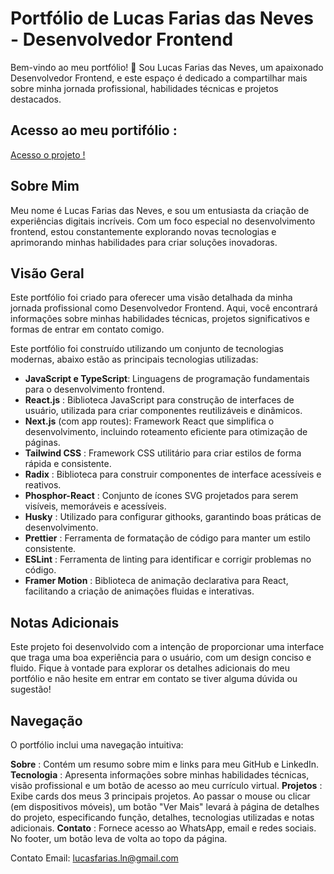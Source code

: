 
# Portfólio de Lucas Farias das Neves - Desenvolvedor Frontend
Bem-vindo ao meu portfólio! 👋 Sou Lucas Farias das Neves, um apaixonado Desenvolvedor Frontend, e este espaço é dedicado a compartilhar mais sobre minha jornada profissional, habilidades técnicas e projetos destacados.

## Acesso ao meu portifólio :
[Acesso o projeto !](https://portifolio-lucas-01.vercel.app/)

## Sobre Mim
Meu nome é Lucas Farias das Neves, e sou um entusiasta da criação de experiências digitais incríveis. Com um foco especial no desenvolvimento frontend, estou constantemente explorando novas tecnologias e aprimorando minhas habilidades para criar soluções inovadoras.

## Visão Geral
Este portfólio foi criado para oferecer uma visão detalhada da minha jornada profissional como Desenvolvedor Frontend. Aqui, você encontrará informações sobre minhas habilidades técnicas, projetos significativos e formas de entrar em contato comigo.

Este portfólio foi construído utilizando um conjunto de tecnologias modernas, abaixo estão as principais tecnologias utilizadas:

- **JavaScript e TypeScript**: Linguagens de programação fundamentais para o desenvolvimento frontend.
- **React.js** : Biblioteca JavaScript para construção de interfaces de usuário, utilizada para criar componentes reutilizáveis e dinâmicos.
- **Next.js** (com app routes): Framework React que simplifica o desenvolvimento, incluindo roteamento eficiente para otimização de páginas.
- **Tailwind CSS** : Framework CSS utilitário para criar estilos de forma rápida e consistente.
- **Radix** : Biblioteca para construir componentes de interface acessíveis e reativos.
- **Phosphor-React** : Conjunto de ícones SVG projetados para serem visíveis, memoráveis e acessíveis.
- **Husky** : Utilizado para configurar githooks, garantindo boas práticas de desenvolvimento.
- **Prettier** : Ferramenta de formatação de código para manter um estilo consistente.
- **ESLint** : Ferramenta de linting para identificar e corrigir problemas no código.
- **Framer Motion** : Biblioteca de animação declarativa para React, facilitando a criação de animações fluidas e interativas.

## Notas Adicionais

Este projeto foi desenvolvido com a intenção de proporcionar uma interface que traga uma boa experiência para o usuário, com um design conciso e fluido. Fique à vontade para explorar os detalhes adicionais do meu portfólio e não hesite em entrar em contato se tiver alguma dúvida ou sugestão!

## Navegação

O portfólio inclui uma navegação intuitiva:

**Sobre** : Contém um resumo sobre mim e links para meu GitHub e LinkedIn.
**Tecnologia** : Apresenta informações sobre minhas habilidades técnicas, visão profissional e um botão de acesso ao meu currículo virtual.
**Projetos** : Exibe cards dos meus 3 principais projetos. Ao passar o mouse ou clicar (em dispositivos móveis), um botão "Ver Mais" levará à página de detalhes do projeto, especificando função, detalhes, tecnologias utilizadas e notas adicionais.
**Contato** : Fornece acesso ao WhatsApp, email e redes sociais. No footer, um botão leva de volta ao topo da página.

Contato
Email: lucasfarias.ln@gmail.com



